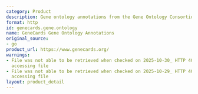 ```yaml
---
category: Product
description: Gene ontology annotations from the Gene Ontology Consortium
format: http
id: genecards.gene.ontology
name: GeneCards Gene Ontology Annotations
original_source:
- go
product_url: https://www.genecards.org/
warnings:
- File was not able to be retrieved when checked on 2025-10-30_ HTTP 403 error when
  accessing file
- File was not able to be retrieved when checked on 2025-10-29_ HTTP 403 error when
  accessing file
layout: product_detail
---
```

